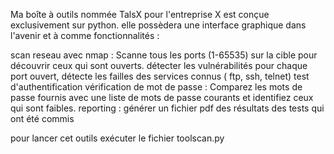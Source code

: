 Ma boîte à outils nommée TalsX pour l'entreprise X est conçue exclusivement sur python. elle possèdera une interface graphique dans l'avenir et à comme fonctionnalités :

scan reseau avec nmap : Scanne tous les ports (1-65535) sur la cible pour découvrir ceux qui sont ouverts.
détecter les vulnérabilités pour chaque port ouvert, détecte les failles des services connus ( ftp, ssh, telnet)
test d'authentification
vérification de mot de passe : Comparez les mots de passe fournis avec une liste de mots de passe courants et identifiez ceux qui sont faibles.
reporting : générer un fichier pdf des résultats des tests qui ont été commis

pour lancer cet outils exécuter le fichier toolscan.py
